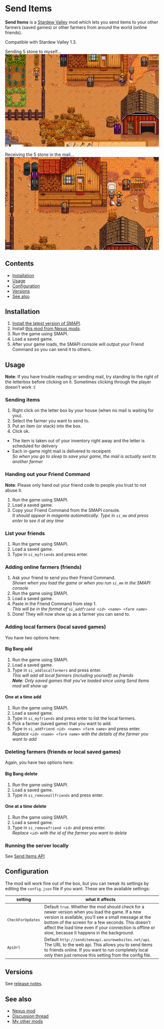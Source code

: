﻿# Send Items

**Send Items** is a [Stardew Valley](http://stardewvalley.net/) mod which lets you
send items to your other farmers (saved games) or other farmers from around the world (online friends).

Compatible with Stardew Valley 1.3.

Sending 5 stone to myself...
![Animated sending example](Screenshots/animation-send.gif)

Receiving the 5 stone in the mail...
![Animated receiving example](Screenshots/animation-receive.gif)

## Contents

* [Installation](#installation)
* [Usage](#usage)
* [Configuration](#configuration)
* [Versions](#versions)
* [See also](#see-also)

## Installation

1. [Install the latest version of SMAPI](http://canimod.com/guides/using-mods#installing-smapi).
2. Install [this mod from Nexus mods](http://www.nexusmods.com/stardewvalley/mods/1087).
3. Run the game using SMAPI.
4. Load a saved game.
5. After your game loads, the SMAPI console will output your Friend Command so you can send it to others.

## Usage

**Note**: If you have trouble reading or sending mail, try standing to the right of the letterbox
before clicking on it. Sometimes clicking through the player doesn't work :(

### Sending items

1. Right click on the letter box by your house (when no mail is waiting for you).
2. Select the farmer you want to send to.
3. Put an item (or stack) into the box.
4. Click ok.

* The item is taken out of your inventory right away and the letter is scheduled for delivery
* Each in-game night mail is delivered to receipent  
_So when you go to sleep to save your game, the mail is actually sent to another farmer_

### Handing out your Friend Command

**Note**: Please only hand out your friend code to people you trust to not abuse it.

1. Run the game using SMAPI.
2. Load a saved game.
3. Copy your Friend Command from the SMAPI console.  
  _It should appear in magenta automatically. Type in `si_me` and press enter to see it at any time_

### List your friends

1. Run the game using SMAPI.
2. Load a saved game.
3. Type in `si_myfriends` and press enter.  

### Adding online farmers (friends)

1. Ask your friend to send you their Friend Command.  
  _Shown when you load the game or when you run `si_me` in the SMAPI console_
2. Run the game using SMAPI.
3. Load a saved game.
4. Paste in the Friend Command from step 1.  
  _This will be in the format of `si_addfriend <id> <name> <farm name>`_
5. Done! They will now show up as a farmer you can send to.

### Adding local farmers (local saved games)

You have two options here:  

#### Big Bang add

1. Run the game using SMAPI.
2. Load a saved game.
3. Type in `si_addlocalfarmers` and press enter.  
  _This will add all local farmers (including yourself) as friends_  
  _**Note**: Only saved games that you've loaded since using Send Items mod will show up_

#### One at a time add

1. Run the game using SMAPI.
2. Load a saved game.
3. Type in `si_myfriends` and press enter to list the local farmers.
4. Pick a farmer (saved game) that you want to add.
5. Type in `si_addfriend <id> <name> <farm name>` and press enter.  
  _Replace `<id> <name> <farm name>` with the details of the farmer you want to add_

### Deleting farmers (friends or local saved games)

Again, you have two options here:

#### Big Bang delete

1. Run the game using SMAPI.
2. Load a saved game.
3. Type in `si_removeallfriends` and press enter.  

#### One at a time delete

1. Run the game using SMAPI.
2. Load a saved game.
3. Type in `si_removefriend <id>` and press enter.  
  _Replace `<id>` with the id of the farmer you want to delete_

### Running the server locally

See [Send Items API](../SendItemsApi/readme.md)

## Configuration

The mod will work fine out of the box, but you can tweak its settings by editing the `config.json`
file if you want. These are the available settings:

| setting           | what it affects
| ----------------- | -------------------
| `CheckForUpdates` | Default `true`. Whether the mod should check for a newer version when you load the game. If a new version is available, you'll see a small message at the bottom of the screen for a few seconds. This doesn't affect the load time even if your connection is offline or slow, because it happens in the background.
| `ApiUrl`          | Default `http://senditemsapi.azurewebsites.net/api`. The URL to the web api. This allows you to send items to friends online. If you want to run completely local only then just remove this setting from the config file.

## Versions

See [release notes](release-notes.md).

## See also

* [Nexus mod](http://www.nexusmods.com/stardewvalley/mods/1087)
* [Discussion thread](http://community.playstarbound.com/threads/send-items-to-other-farmers.132617/)
* [My other mods](../readme.md)
